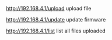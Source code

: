 http://192.168.4.1/upload  upload file

http://192.168.4.1/update  update firmware

http://192.168.4.1/list  list all files uploaded

